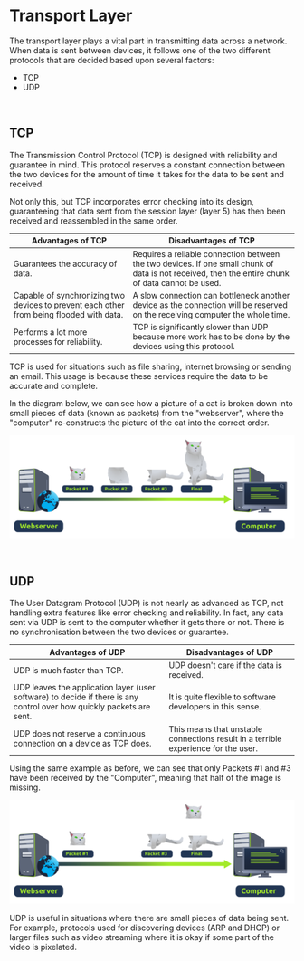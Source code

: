 # Transport Layer

The transport layer plays a vital part in transmitting data across a network. When data is sent between devices, it follows one of the two different protocols that are decided based upon several factors:

- TCP
- UDP

&nbsp;

## TCP

The Transmission Control Protocol (TCP) is designed with reliability and guarantee in mind. This protocol reserves a constant connection between the two devices for the amount of time it takes for the data to be sent and received.

Not only this, but TCP incorporates error checking into its design, guaranteeing that data sent from the session layer (layer 5) has then been received and reassembled in the same order.

| **Advantages of <span style="color: inherit;">TCP</span>  <br>** | **Disadvantages of <span style="color: inherit;">TCP</span>  <br>** |
| --- | --- |
| Guarantees the accuracy of data. | Requires a reliable connection between the two devices. If one small chunk of data is not received, then the entire chunk of data cannot be used. |
| Capable of synchronizing two devices to prevent each other from being flooded with data. | A slow connection can bottleneck another device as the connection will be reserved on the receiving computer the whole time. |
| Performs a lot more processes for reliability. | TCP is significantly slower than <span style="color: inherit;">UDP</span> because more work has to be done by the devices using this protocol. |

TCP is used for situations such as file sharing, internet browsing or sending an email. This usage is because these services require the data to be accurate and complete.

In the diagram below, we can see how a picture of a cat is broken down into small pieces of data (known as packets) from the "webserver", where the "computer" re-constructs the picture of the cat into the correct order.

![d47215ad75f503af0b06dacca9ebace6.svg](../../_resources/d47215ad75f503af0b06dacca9ebace6.svg)

&nbsp;

## UDP

The User Datagram Protocol (UDP) is not nearly as advanced as TCP, not handling extra features like error checking and reliability. In fact, any data sent via UDP is sent to the computer whether it gets there or not. There is no synchronisation between the two devices or guarantee.

| **Advantages of <span style="color: inherit;">UDP</span>** | **Disadvantages of <span style="color: inherit;">UDP</span>** |
| --- | --- |
| <span style="color: inherit;">UDP</span> is much faster than <span style="color: inherit;">TCP</span>. | UDP doesn't care if the data is received. |
| <span style="color: inherit;">UDP</span> leaves the application layer (user software) to decide if there is any control over how quickly packets are sent. | It is quite flexible to software developers in this sense. |
| <span style="color: inherit;">UDP</span> does not reserve a continuous connection on a device as <span style="color: inherit;">TCP</span> does. | This means that unstable connections result in a terrible experience for the user. |

Using the same example as before, we can see that only Packets #1 and #3 have been received by the "Computer", meaning that half of the image is missing.

![3259184a7fd3dafed265974c31fc8c46.svg](../../_resources/3259184a7fd3dafed265974c31fc8c46.svg)

UDP is useful in situations where there are small pieces of data being sent. For example, protocols used for discovering devices (ARP and DHCP) or larger files such as video streaming where it is okay if some part of the video is pixelated.